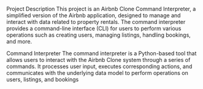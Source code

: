 Project Description
This project is an Airbnb Clone Command Interpreter, a simplified version of the Airbnb application, designed to manage and interact with data related to property rentals. The command interpreter provides a command-line interface (CLI) for users to perform various operations such as creating users, managing listings, handling bookings, and more.

Command Interpreter
The command interpreter is a Python-based tool that allows users to interact with the Airbnb Clone system through a series of commands. It processes user input, executes corresponding actions, and communicates with the underlying data model to perform operations on users, listings, and bookings
